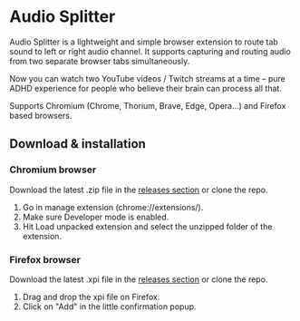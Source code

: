 # Audio Splitter
Audio Splitter is a lightweight and simple browser extension to route tab sound to left or right audio channel.
It supports capturing and routing audio from two separate browser tabs simultaneously.

Now you can watch two YouTube videos / Twitch streams at a time – pure ADHD experience for people who believe their brain can process all that.

Supports Chromium (Chrome, Thorium, Brave, Edge, Opera...) and Firefox based browsers.

## Download & installation
### **Chromium browser**
Download the latest .zip file in the [releases section](https://github.com/alexyowl/AudioSplitter/releases) or clone the repo.

1. Go in manage extension (chrome://extensions/).
2. Make sure Developer mode is enabled.
3. Hit Load unpacked extension and select the unzipped folder of the extension.

### **Firefox browser**

Download the latest .xpi file in the [releases section](https://github.com/alexyowl/AudioSplitter/releases) or clone the repo.

1. Drag and drop the xpi file on Firefox.
2. Click on "Add" in the little confirmation popup.
